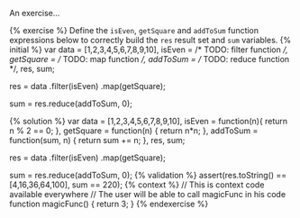 An exercise...

{% exercise %}
Define the `isEven`, `getSquare` and `addToSum` function expressions below to correctly build the `res` result set and `sum` variables.
{% initial %}
var data = [1,2,3,4,5,6,7,8,9,10],
    isEven = /* TODO: filter function */,
    getSquare = /* TODO: map function */,
    addToSum = /* TODO: reduce function */,
    res, sum;

res = data
        .filter(isEven)
        .map(getSquare);

sum = res.reduce(addToSum, 0);


{% solution %}
var data = [1,2,3,4,5,6,7,8,9,10],
    isEven = function(n){ return n % 2 == 0; },
    getSquare = function(n) { return n*n; },
    addToSum = function(sum, n) { return sum += n; },
    res, sum;

res = data
        .filter(isEven)
        .map(getSquare);

sum = res.reduce(addToSum, 0);
{% validation %}
assert(res.toString() == [4,16,36,64,100], sum == 220);
{% context %}
// This is context code available everywhere
// The user will be able to call magicFunc in his code
function magicFunc() {
    return 3;
}
{% endexercise %}